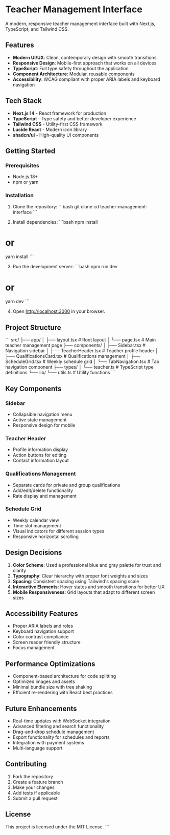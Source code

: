 # Teacher Management Interface

A modern, responsive teacher management interface built with Next.js, TypeScript, and Tailwind CSS.

## Features

- **Modern UI/UX**: Clean, contemporary design with smooth transitions
- **Responsive Design**: Mobile-first approach that works on all devices
- **TypeScript**: Full type safety throughout the application
- **Component Architecture**: Modular, reusable components
- **Accessibility**: WCAG compliant with proper ARIA labels and keyboard navigation

## Tech Stack

- **Next.js 14** - React framework for production
- **TypeScript** - Type safety and better developer experience
- **Tailwind CSS** - Utility-first CSS framework
- **Lucide React** - Modern icon library
- **shadcn/ui** - High-quality UI components

## Getting Started

### Prerequisites

- Node.js 18+ 
- npm or yarn

### Installation

1. Clone the repository:
\`\`\`bash
git clone <repository-url>
cd teacher-management-interface
\`\`\`

2. Install dependencies:
\`\`\`bash
npm install
# or
yarn install
\`\`\`

3. Run the development server:
\`\`\`bash
npm run dev
# or
yarn dev
\`\`\`

4. Open [http://localhost:3000](http://localhost:3000) in your browser.

## Project Structure

\`\`\`
src/
├── app/
│   ├── layout.tsx          # Root layout
│   └── page.tsx            # Main teacher management page
├── components/
│   ├── Sidebar.tsx         # Navigation sidebar
│   ├── TeacherHeader.tsx   # Teacher profile header
│   ├── QualificationsCard.tsx # Qualifications management
│   ├── ScheduleGrid.tsx    # Weekly schedule grid
│   └── TabNavigation.tsx   # Tab navigation component
├── types/
│   └── teacher.ts          # TypeScript type definitions
└── lib/
    └── utils.ts            # Utility functions
\`\`\`

## Key Components

### Sidebar
- Collapsible navigation menu
- Active state management
- Responsive design for mobile

### Teacher Header
- Profile information display
- Action buttons for editing
- Contact information layout

### Qualifications Management
- Separate cards for private and group qualifications
- Add/edit/delete functionality
- Rate display and management

### Schedule Grid
- Weekly calendar view
- Time slot management
- Visual indicators for different session types
- Responsive horizontal scrolling

## Design Decisions

1. **Color Scheme**: Used a professional blue and gray palette for trust and clarity
2. **Typography**: Clear hierarchy with proper font weights and sizes
3. **Spacing**: Consistent spacing using Tailwind's spacing scale
4. **Interactive Elements**: Hover states and smooth transitions for better UX
5. **Mobile Responsiveness**: Grid layouts that adapt to different screen sizes

## Accessibility Features

- Proper ARIA labels and roles
- Keyboard navigation support
- Color contrast compliance
- Screen reader friendly structure
- Focus management

## Performance Optimizations

- Component-based architecture for code splitting
- Optimized images and assets
- Minimal bundle size with tree shaking
- Efficient re-rendering with React best practices

## Future Enhancements

- Real-time updates with WebSocket integration
- Advanced filtering and search functionality
- Drag-and-drop schedule management
- Export functionality for schedules and reports
- Integration with payment systems
- Multi-language support

## Contributing

1. Fork the repository
2. Create a feature branch
3. Make your changes
4. Add tests if applicable
5. Submit a pull request

## License

This project is licensed under the MIT License.
\`\`\`
